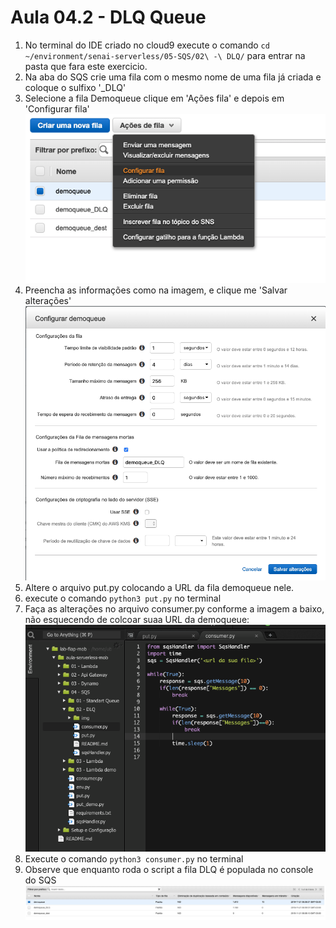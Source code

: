 # Aula 04.2 - DLQ Queue

1. No terminal do IDE criado no cloud9 execute o comando `cd ~/environment/senai-serverless/05-SQS/02\ -\ DLQ/` para entrar na pasta que fara este exercicio.
2. Na aba do SQS crie uma fila com o mesmo nome de uma fila já criada e coloque o sulfixo '_DLQ'
3. Selecione a fila Demoqueue clique em 'Ações  fila' e depois em 'Configurar fila'
![img/dlq-01.png](img/dlq-01.png)
3. Preencha as informações como na imagem, e clique me 'Salvar alterações'
![img/dlq-02.png](img/dlq-02.png)
1. Altere o arquivo put.py colocando a URL da fila demoqueue nele.
2. execute o comando `python3 put.py` no terminal
3. Faça as alterações no arquivo consumer.py conforme a imagem a baixo, não esquecendo de colcoar suaa URL da demoqueue:
![img/dlq-03.png](img/dlq-03.png)
9. Execute o comando `python3 consumer.py` no terminal
10. Observe que enquanto roda o script a fila DLQ é populada no console do SQS
    ![img/dlq-04.png](img/dlq-04.png)